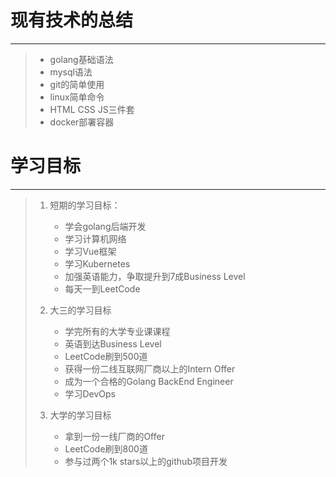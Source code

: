 # 现有技术的总结
***
>   * golang基础语法
>   * mysql语法
>   * git的简单使用
>   * linux简单命令
>   * HTML CSS JS三件套
>   * docker部署容器
# 学习目标
***
>   1. 短期的学习目标：  
>      * 学会golang后端开发
>      * 学习计算机网络
>      * 学习Vue框架
>      * 学习Kubernetes
>      * 加强英语能力，争取提升到7成Business Level
>      * 每天一到LeetCode
>   
>   2. 大三的学习目标
>      * 学完所有的大学专业课课程
>      * 英语到达Business Level
>      * LeetCode刷到500道
>      * 获得一份二线互联网厂商以上的Intern Offer
>      * 成为一个合格的Golang BackEnd Engineer
>      * 学习DevOps
>   
>   3. 大学的学习目标
>      * 拿到一份一线厂商的Offer
>      * LeetCode刷到800道
>      * 参与过两个1k stars以上的github项目开发
